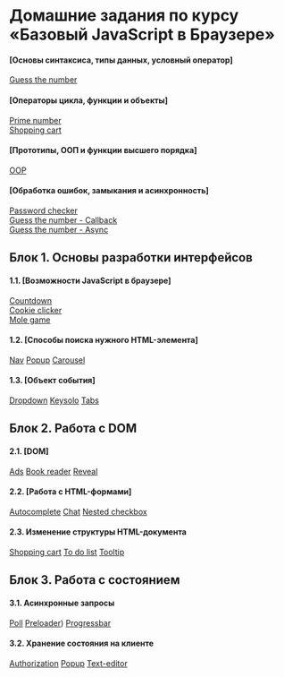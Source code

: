 # Домашние задания по курсу «Базовый JavaScript в Браузере»

#### [Основы синтаксиса, типы данных, условный оператор]
[Guess the number](https://github.com/AnastasiaLunina/JavaScript_Practice/tree/main/01.%20Guess%20the%20number)  

#### [Операторы цикла, функции и объекты]
[Prime number](https://github.com/AnastasiaLunina/JavaScript_Practice/tree/main/02.%20Prime%20number_Shopping%20cart/2.1%20Prime%20number)  
[Shopping cart](https://github.com/AnastasiaLunina/JavaScript_Practice/tree/main/02.%20Prime%20number_Shopping%20cart/2.2%20Shopping%20cart) 

#### [Прототипы, ООП и функции высшего порядка]
[OOP](https://github.com/AnastasiaLunina/JavaScript_Practice/tree/main/03.%20OOP)  

#### [Обработка ошибок, замыкания и асинхронность]
[Password checker](https://github.com/AnastasiaLunina/JavaScript_Practice/tree/main/04.%20Check%20pass_Guess%20number/1.%20Password%20Checker)  
[Guess the number - Callback](https://github.com/AnastasiaLunina/JavaScript_Practice/tree/main/04.%20Check%20pass_Guess%20number/2.%20Guess%20the%20number%20-%20Callback)  
[Guess the number - Async](https://github.com/AnastasiaLunina/JavaScript_Practice/tree/main/04.%20Check%20pass_Guess%20number/3.%20Guess%20the%20number%20-%20Async)  

## Блок 1. Основы разработки интерфейсов

#### 1.1. [Возможности JavaScript в браузере]
[Countdown](https://github.com/AnastasiaLunina/JavaScript_Practice/tree/main/05.%20Countdown)  
[Cookie clicker](https://github.com/AnastasiaLunina/JavaScript_Practice/tree/main/06.%20Cookie-clicker)  
[Mole game](https://github.com/AnastasiaLunina/JavaScript_Practice/tree/main/07.%20Mole-game)  

#### 1.2. [Способы поиска нужного HTML-элемента]
[Nav](https://github.com/AnastasiaLunina/JavaScript_Practice/tree/main/08.%20Nav)
[Popup](https://github.com/AnastasiaLunina/JavaScript_Practice/tree/main/09.%20Popup)
[Carousel](https://github.com/AnastasiaLunina/JavaScript_Practice/tree/main/10.%20Carousel)

#### 1.3. [Объект события]
[Dropdown](https://github.com/AnastasiaLunina/JavaScript_Practice/tree/main/11.%20Dropdown)
[Keysolo](https://github.com/AnastasiaLunina/JavaScript_Practice/tree/main/12.%20Keysolo)
[Tabs](https://github.com/AnastasiaLunina/JavaScript_Practice/tree/main/13.%20Tabs)

## Блок 2. Работа с DOM

#### 2.1. [DOM]
[Ads](https://github.com/AnastasiaLunina/JavaScript_Practice/tree/main/14.%20Ads)
[Book reader](https://github.com/AnastasiaLunina/JavaScript_Practice/tree/main/15.%20Book-reader)
[Reveal](https://github.com/AnastasiaLunina/JavaScript_Practice/tree/main/16.%20Reveal)

#### 2.2. [Работа с HTML-формами]
[Autocomplete](https://github.com/AnastasiaLunina/JavaScript_Practice/tree/main/17.%20Autocomplete)
[Chat](https://github.com/AnastasiaLunina/JavaScript_Practice/tree/main/18.%20Chat)
[Nested checkbox](https://github.com/AnastasiaLunina/JavaScript_Practice/tree/main/19.%20Interests)

#### 2.3. Изменение структуры HTML-документа
[Shopping cart](https://github.com/AnastasiaLunina/JavaScript_Practice/tree/main/20.%20Cart)
[To do list](https://github.com/AnastasiaLunina/JavaScript_Practice/tree/main/21.%20Todo)
[Tooltip](https://github.com/AnastasiaLunina/JavaScript_Practice/tree/main/22.%20Tooltip)

## Блок 3. Работа с состоянием

#### 3.1. Асинхронные запросы
[Poll]()
[Preloader]())
[Progressbar]()

#### 3.2. Хранение состояния на клиенте
[Authorization]()
[Popup]()
[Text-editor]()